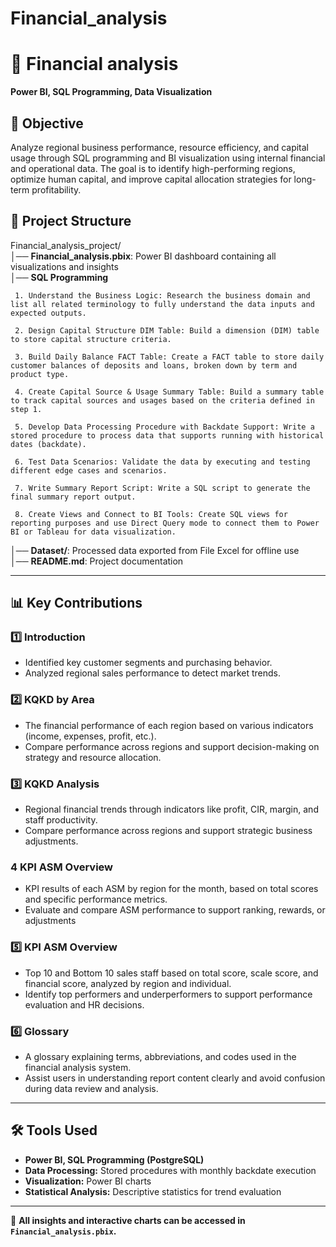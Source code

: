 # Financial_analysis
# 📌 Financial analysis
**Power BI, SQL Programming, Data Visualization**  

## 📌 Objective  

Analyze regional business performance, resource efficiency, and capital usage through SQL programming and BI visualization using internal financial and operational data.
The goal is to identify high-performing regions, optimize human capital, and improve capital allocation strategies for long-term profitability.

## 📁 Project Structure  

Financial_analysis_project/  
│── **Financial_analysis.pbix**: Power BI dashboard containing all visualizations and insights  
│── **SQL Programming** 

     1. Understand the Business Logic: Research the business domain and list all related terminology to fully understand the data inputs and expected outputs.
     
     2. Design Capital Structure DIM Table: Build a dimension (DIM) table to store capital structure criteria.
     
     3. Build Daily Balance FACT Table: Create a FACT table to store daily customer balances of deposits and loans, broken down by term and product type.
     
     4. Create Capital Source & Usage Summary Table: Build a summary table to track capital sources and usages based on the criteria defined in step 1.
     
     5. Develop Data Processing Procedure with Backdate Support: Write a stored procedure to process data that supports running with historical dates (backdate).
     
     6. Test Data Scenarios: Validate the data by executing and testing different edge cases and scenarios.
     
     7. Write Summary Report Script: Write a SQL script to generate the final summary report output.
     
     8. Create Views and Connect to BI Tools: Create SQL views for reporting purposes and use Direct Query mode to connect them to Power BI or Tableau for data visualization.
     
│── **Dataset/**: Processed data exported from File Excel for offline use  
│── **README.md**: Project documentation  

---  

## 📊 Key Contributions  

### 1️⃣ Introduction
- Identified key customer segments and purchasing behavior.  
- Analyzed regional sales performance to detect market trends.  

### 2️⃣ KQKD by Area 
- The financial performance of each region based on various indicators (income, expenses, profit, etc.).
- Compare performance across regions and support decision-making on strategy and resource allocation.

### 3️⃣ KQKD Analysis 
- Regional financial trends through indicators like profit, CIR, margin, and staff productivity.
- Compare performance across regions and support strategic business adjustments.

### 4️ KPI ASM Overview 
- KPI results of each ASM by region for the month, based on total scores and specific performance metrics.
- Evaluate and compare ASM performance to support ranking, rewards, or adjustments

### 5️⃣ KPI ASM Overview 
- Top 10 and Bottom 10 sales staff based on total score, scale score, and financial score, analyzed by region and individual.
- Identify top performers and underperformers to support performance evaluation and HR decisions.

### 6️⃣ Glossary
- A glossary explaining terms, abbreviations, and codes used in the financial analysis system.
- Assist users in understanding report content clearly and avoid confusion during data review and analysis.


---  

## 🛠️ Tools Used  
- **Power BI, SQL Programming (PostgreSQL)**
- **Data Processing:** Stored procedures with monthly backdate execution
- **Visualization:** Power BI charts  
- **Statistical Analysis:** Descriptive statistics for trend evaluation  

---  
📌 **All insights and interactive charts can be accessed in `Financial_analysis.pbix`.**  



